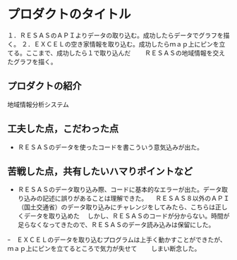 # プロダクトのタイトル
１．ＲＥＳＡＳのＡＰＩよりデータの取り込む。成功したらデータでグラフを描く。
２．ＥＸＣＥＬの空き家情報を取り込む。成功したらｍａｐ上にピンを立てる。ここまで、成功したら１で取り込んだ
　　ＲＥＳＡＳの地域情報を交えたグラフを描く。

## プロダクトの紹介
地域情報分析システム

## 工夫した点，こだわった点
- ＲＥＳＡＳのデータを使ったコードを書こういう意気込みが出た。

## 苦戦した点，共有したいハマりポイントなど
- ＲＥＳＡＳのデータ取り込み際、コードに基本的なエラーが出た。データ取り込みの記述に誤りがあることは理解できた。
　ＲＥＳＡＳ８以外のＡＰＩ（国土交通省）のデータ取り込みにチャレンジをしてみたら、こちらは正しくデータを取り込めた
　しかし、ＲＥＳＡＳのコードが分からない。時間が足らなくなってきたので、ＲＥＳＡＳのデータ読み込みは保留にした。

ｰ　ＥＸＣＥＬのデータを取り込むプログラムは上手く動かすことができたが、ｍａｐ上にピンを立てるところで気力が失せて
　　しまい断念した。